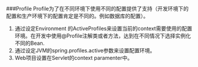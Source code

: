 ###Profile
Profile为了在不同环境下使用不同的配置提供了支持（开发环境下的配置和生产环境下的配置肯定是不同的。例如数据库的配置）。
1. 通过设定Environment 的ActiveProfiles来设置当前的context需要使用的配置环境。在开发中使用@Profile注解类或者方法，达到在不同情况下选择实例化不同的Bean.
2. 通过设定JVM的spring.profiles.active参数来设置配置环境。
3. Web项目设置在Servlet的context paramenter中。